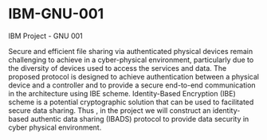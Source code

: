 # IBM-GNU-001
IBM Project - GNU 001

Secure and efficient file sharing via authenticated physical devices remain challenging to achieve in a cyber-physical environment, particularly due to the diversity of devices used to access the services and data. The proposed protocol is designed to achieve authentication between a physical device and a controller and to provide a secure end-to-end
communication in the architecture using IBE scheme. Identity-Based Encryption (IBE) scheme is a potential cryptographic solution that can be used to facilitated secure data
sharing. Thus , in the project we will construct an identity-based authentic data sharing (IBADS) protocol to provide data security in cyber physical environment.
